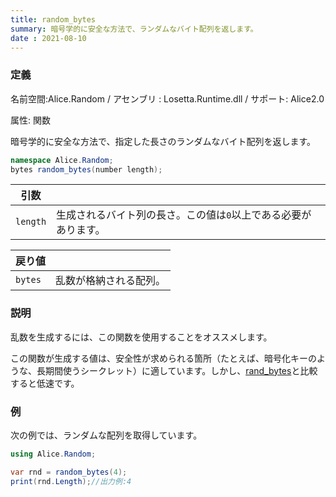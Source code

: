 ```yaml
---
title: random_bytes
summary: 暗号学的に安全な方法で、ランダムなバイト配列を返します。
date : 2021-08-10
---
```

### 定義
名前空間:Alice.Random / アセンブリ : Losetta.Runtime.dll / サポート: Alice2.0

属性: 関数

暗号学的に安全な方法で、指定した長さのランダムなバイト配列を返します。

```cs title="AliceScript"
namespace Alice.Random;
bytes random_bytes(number length);
```

|引数| |
|-|-|
|`length`|生成されるバイト列の長さ。この値は`0`以上である必要があります。|

|戻り値| |
|-|-|
|`bytes`|乱数が格納される配列。|


### 説明
乱数を生成するには、この関数を使用することをオススメします。

この関数が生成する値は、安全性が求められる箇所（たとえば、暗号化キーのような、長期間使うシークレット）に適しています。しかし、[rand_bytes](./rand_bytes.md)と比較すると低速です。

### 例
次の例では、ランダムな配列を取得しています。

```cs title="AliceScript"
using Alice.Random;

var rnd = random_bytes(4);
print(rnd.Length);//出力例:4
```